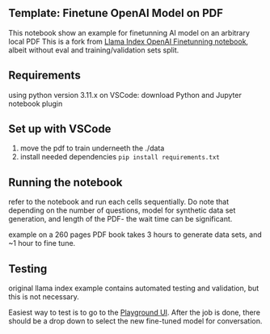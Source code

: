 ## Template: Finetune OpenAI Model on PDF 

This notebook show an example for finetunning AI model on an arbitrary local PDF
This is a fork from [Llama Index OpenAI Finetunning notebook](https://github.com/jerryjliu/llama_index/blob/main/docs/examples/finetuning/openai_fine_tuning.ipynb), albeit without eval and training/validation sets split.

## Requirements
using python version 3.11.x
on VSCode: download Python and Jupyter notebook plugin

## Set up with VSCode
1. move the pdf to train underneeth the ./data
2. install needed dependencies `pip install requirements.txt`

## Running the notebook
refer to the notebook and run each cells sequentially. Do note that depending on the number of questions, model for synthetic data set generation, and length of the PDF- the wait time can be significant.

example on a 260 pages PDF book takes 3 hours to generate data sets, and ~1 hour to fine tune.

## Testing
original llama index example contains automated testing and validation, but this is not necessary.

Easiest way to test is to go to the [Playground UI](https://platform.openai.com/playground).
After the job is done, there should be a drop down to select the new fine-tuned model for conversation.

